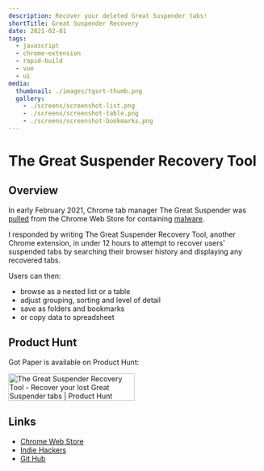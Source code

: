 ```yaml
---
description: Recover your deleted Great Suspender tabs!
shortTitle: Great Suspender Recovery
date: 2021-02-01
tags:
  - javascript
  - chrome-extension
  - rapid-build
  - vue
  - ui
media:
  thumbnail: ./images/tgsrt-thumb.png
  gallery:
    - ./screens/screenshot-list.png
    - ./screens/screenshot-table.png
    - ./screens/screenshot-bookmarks.png
---
```


# The Great Suspender Recovery Tool

## Overview

In early February 2021, Chrome tab manager The Great Suspender was [pulled](http://theverge.com/2021/2/4/22266798/chrome-blocks-the-great-suspender-disabled-malware-tab-recovery) from the Chrome Web Store for containing [malware](https://github.com/greatsuspender/thegreatsuspender/issues/1263).

I responded by writing The Great Suspender Recovery Tool, another Chrome extension, in under 12 hours to attempt to recover users' suspended tabs by searching their browser history and displaying any recovered tabs.

Users can then:

- browse as a nested list or a table
- adjust grouping, sorting and level of detail
- save as folders and bookmarks
- or copy data to spreadsheet

## Product Hunt

Got Paper is available on Product Hunt:

<a href="http://producthunt.com/posts/the-great-suspender-recovery-tool?utm_source=badge-featured&utm_medium=badge&utm_souce=badge-the-great-suspender-recovery-tool" target="_blank"><img src="https://api.producthunt.com/widgets/embed-image/v1/featured.svg?post_id=283498" alt="The Great Suspender Recovery Tool - Recover your lost Great Suspender tabs | Product Hunt" style="width: 250px; height: 54px;" width="250" height="54" /></a>


## Links

- [Chrome Web Store](https://chrome.google.com/webstore/detail/the-great-suspender-recov/ainlmpkfinfbbgdpimmldfdgpenmclmk)
- [Indie Hackers](http://indiehackers.com/product/the-great-suspender-recovery-tool)
- [Git Hub](https://github.com/davestewart/great-suspender-recovery-tool)
